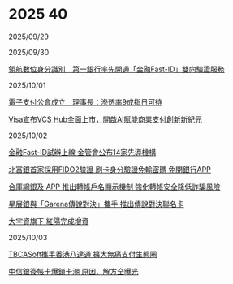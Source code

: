 # 2025 40

2025/09/29

2025/09/30

[領航數位身分識別　第一銀行率先開通「金融Fast-ID」雙向驗證服務](https://www.taisounds.com/news/content/79/216863)

2025/10/01

[電子支付公會成立　理事長：滲透率9成指日可待](https://www.cna.com.tw/news/afe/202510010310.aspx)

[Visa宣布VCS Hub全面上市，開啟AI賦能商業支付創新新紀元](https://www.cna.com.tw/postwrite/chi/414101)

2025/10/02

[金融Fast-ID試辦上線 金管會公布14家先導機構](https://udn.com/news/story/7239/9046700)

[北富銀首家採用FIDO2驗證 刷卡身分驗證免輸密碼 免開銀行APP](https://money.udn.com/money/story/5613/9045391)

[合庫網銀及 APP 推出轉帳戶名顯示機制 強化轉帳安全降低詐騙風險](https://udn.com/news/story/7239/9045428)

[星展銀與「Garena傳說對決」攜手 推出傳說對決聯名卡](https://udn.com/news/story/7239/9046697)

[大宇資旗下 紅陽完成增資](https://udn.com/news/story/7254/9046570)

2025/10/03

[TBCASoft攜手香港八達通 擴大無痛支付生態圈](https://ec.ltn.com.tw/article/breakingnews/5199586)

[中信銀簽帳卡爆鎖卡潮 原因、解方全曝光](https://www.ctee.com.tw/news/20251003701741-430304)